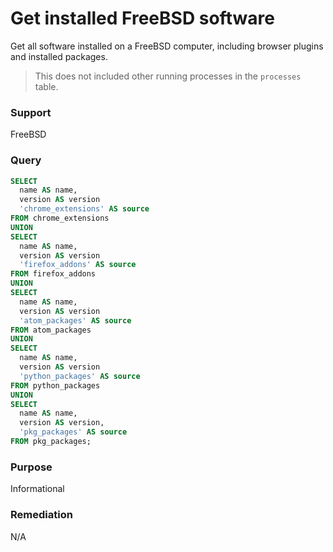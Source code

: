 # Get installed FreeBSD software

Get all software installed on a FreeBSD computer, including browser plugins and installed packages.

> This does not included other running processes in the `processes` table.

### Support
FreeBSD

### Query
```sql
SELECT
  name AS name,
  version AS version
  'chrome_extensions' AS source
FROM chrome_extensions
UNION
SELECT
  name AS name,
  version AS version
  'firefox_addons' AS source
FROM firefox_addons
UNION
SELECT
  name AS name,
  version AS version
  'atom_packages' AS source
FROM atom_packages
UNION
SELECT
  name AS name,
  version AS version
  'python_packages' AS source
FROM python_packages
UNION
SELECT
  name AS name,
  version AS version,
  'pkg_packages' AS source
FROM pkg_packages;
```

### Purpose

Informational

### Remediation

N/A
